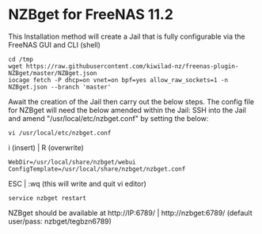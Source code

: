 # NZBget for FreeNAS 11.2

This Installation method will create a Jail that is fully configurable via the FreeNAS GUI and CLI (shell)

```
cd /tmp
wget https://raw.githubusercontent.com/kiwilad-nz/freenas-plugin-NZBget/master/NZBget.json
iocage fetch -P dhcp=on vnet=on bpf=yes allow_raw_sockets=1 -n NZBget.json --branch 'master'
```
Await the creation of the Jail then carry out the below steps.
The config file for NZBget will need the below amended within the Jail:
SSH into the Jail and amend "/usr/local/etc/nzbget.conf" by setting the below:
```
vi /usr/local/etc/nzbget.conf
```
i (insert) | R (overwrite)
```
WebDir=/usr/local/share/nzbget/webui
ConfigTemplate=/usr/local/share/nzbget/nzbget.conf
```
ESC | :wq (this will write and quit vi editor)

```
service nzbget restart
```

NZBget should be available at http://IP:6789/ | http://nzbget:6789/ (default user/pass: nzbget/tegbzn6789)


